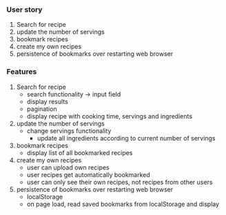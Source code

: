 ### User story

1. Search for recipe
2. update the number of servings
3. bookmark recipes
4. create my own recipes
5. persistence of bookmarks over restarting web browser

### Features

1. Search for recipe
   - search functionality -> input field
   - display results
   - pagination
   - display recipe with cooking time, servings and ingredients
2. update the number of servings
   - change servings functionality
     - update all ingredients according to current number of servings
3. bookmark recipes
   - display list of all bookmarked recipes
4. create my own recipes
   - user can upload own recipes
   - user recipes get automatically bookmarked
   - user can only see their own recipes, not recipes from other users
5. persistence of bookmarks over restarting web browser
   - localStorage
   - on page load, read saved bookmarks from localStorage and display

